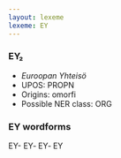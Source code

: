 ```yaml
---
layout: lexeme
lexeme: EY
---
```


###  EY₂

* _Euroopan Yhteisö_
* UPOS:  PROPN
* Origins: omorfi 
* Possible NER class:  ORG


### EY wordforms

EY-
EY‐
EY‑
EY

